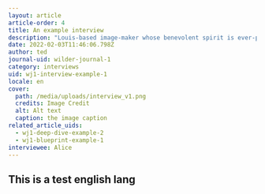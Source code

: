 ```yaml
---
layout: article
article-order: 4
title: An example interview
description: "Louis-based image-maker whose benevolent spirit is ever-present in his practice."
date: 2022-02-03T11:46:06.798Z
author: ted
journal-uid: wilder-journal-1
category: interviews
uid: wj1-interview-example-1
locale: en
cover: 
  path: /media/uploads/interview_v1.png
  credits: Image Credit
  alt: Alt text
  caption: the image caption
related_article_uids:
  - wj1-deep-dive-example-2
  - wj1-blueprint-example-1
interviewee: Alice
---
```

## This is a test english lang
